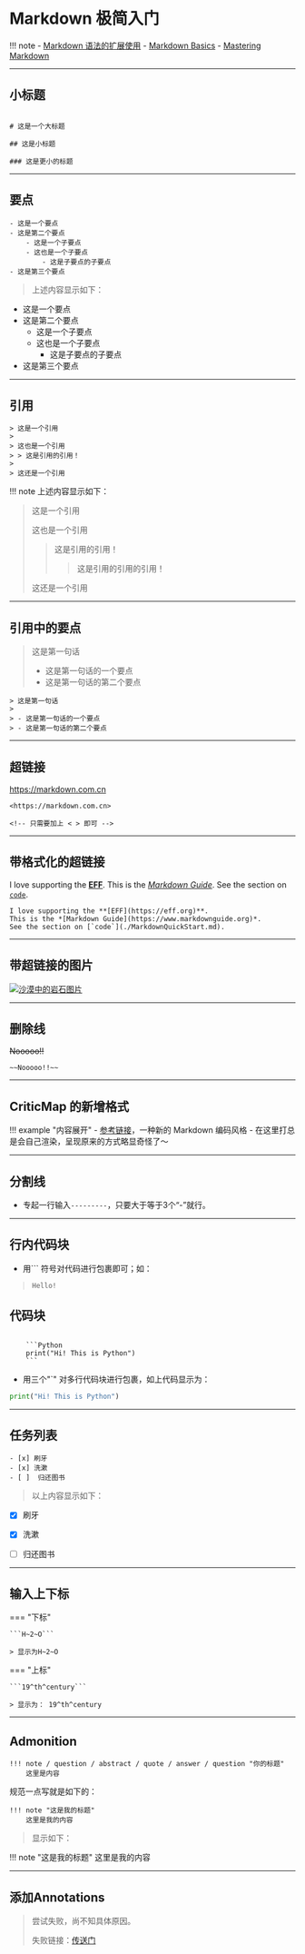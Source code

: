 # Markdown 极简入门


!!! note
    - [Markdown 语法的扩展使用](https://markdown.com.cn/extended-syntax/availability.html)
    - [Markdown Basics](https://daringfireball.net/projects/markdown/basics)
    - [Mastering Markdown](https://guides.github.com/features/mastering-markdown/)

------------


## 小标题

```

# 这是一个大标题

## 这是小标题

### 这是更小的标题

```


-------------



## 要点 

```
- 这是一个要点 
- 这是第二个要点 
    - 这是一个子要点 
    - 这也是一个子要点
        - 这是子要点的子要点
- 这是第三个要点
```

> 上述内容显示如下：

- 这是一个要点 
- 这是第二个要点 
    - 这是一个子要点 
    - 这也是一个子要点
        - 这是子要点的子要点
- 这是第三个要点


----------

## 引用 

```
> 这是一个引用
> 
> 这也是一个引用 
> > 这是引用的引用！ 
> 
> 这还是一个引用

```

!!! note 
    上述内容显示如下：
> 这是一个引用
> 
> 这也是一个引用 
> > 这是引用的引用！ 
> > > 这是引用的引用的引用！ 
> 
> 这还是一个引用

-------------
## 引用中的要点

> 这是第一句话
> - 这是第一句话的一个要点
> - 这是第一句话的第二个要点

```
> 这是第一句话
> 
> - 这是第一句话的一个要点
> - 这是第一句话的第二个要点
```


-----------------

## 超链接

<https://markdown.com.cn>

```
<https://markdown.com.cn> 

<!-- 只需要加上 < > 即可 -->
```


------

## 带格式化的超链接


I love supporting the **[EFF](https://eff.org)**.
This is the *[Markdown Guide](https://www.markdownguide.org)*.
See the section on [`code`](./MarkdownQuickStart.md).

```
I love supporting the **[EFF](https://eff.org)**.
This is the *[Markdown Guide](https://www.markdownguide.org)*.
See the section on [`code`](./MarkdownQuickStart.md).
```

-----------

## 带超链接的图片

[![沙漠中的岩石图片](../../picx/Example-7x7-30-2000.jpg "Shiprock")](https://markdown.com.cn)

----------------------

## 删除线

~~Nooooo!!~~

```
~~Nooooo!!~~
```


---------


## CriticMap 的新增格式

!!! example "内容展开"
    - [参考链接](https://github.com/CriticMarkup/CriticMarkup-toolkit)，一种新的 Markdown 编码风格
    - 在这里打总是会自己渲染，呈现原来的方式略显奇怪了～

   

    
----------

## 分割线


- 专起一行输入`---------`，只要大于等于3个“-”就行。


---------


## 行内代码块

- 用`\`` 符号对代码进行包裹即可；如： 

> `Hello!`


## 代码块

```text 
    
    ```Python
    print("Hi! This is Python")
    ```

```

- 用三个"`" 对多行代码块进行包裹，如上代码显示为：



```Python
print("Hi! This is Python")
```

---------------

## 任务列表


```text 
- [x] 刷牙
- [x] 洗漱
- [ ]  归还图书
```

> 以上内容显示如下：

- [x] 刷牙
- [x] 洗漱
- [ ]  归还图书


------

## 输入上下标


=== "下标"

    ```H~2~O```

    > 显示为H~2~O


=== "上标"

    ```19^th^century```

    > 显示为： 19^th^century


---------


## Admonition

```text 
!!! note / question / abstract / quote / answer / question "你的标题"
    这里是内容
```

规范一点写就是如下的：

```text 
!!! note "这是我的标题"
    这里是我的内容
```

> 显示如下：

!!! note "这是我的标题"
    这里是我的内容

------




## 添加Annotations

> 尝试失败，尚不知具体原因。
>
> 失败链接：[传送门](https://squidfunk.github.io/mkdocs-material/reference/annotations/)





